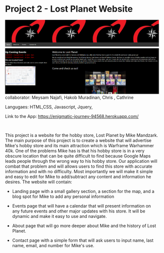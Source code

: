 # Project 2 - Lost Planet Website
![](Capture.PNG)
<br>
collaborator: Meysam Najafi, Hakob Muradinan, Chris , Cathrine

Langugaes: HTML,CSS, Javascript, Jquery,


Link to the App: https://enigmatic-journey-94568.herokuapp.com/

<br>

This project is a website for the hobby store, Lost Planet by Mike Mandzark. The main purpose of this project is to create a website that will advertise Mike's hobby store and its main attraction which is Warframe Warhammer 40k. One of the problems Mike has is that his hobby store is in a very obscure location that can be quite difficult to find because Google Maps leads people through the wrong way to his hobby store. Our application will combat that problem and will allows users to find this store with accurate information and with no difficulty. Most importantly we will make it simple and easy to edit for Mike to add/subtract any content and information he desires.
The website will contain:

- Landing page with a small gallery section, a section for the map, and a blog spot for Mike to add     any personal information

- Events page that will have a calendar that will present information on any future events and other    major updates with his store. It will be dynamic and make it easy to use and navigate.

- About page that will go more deeper about Mike and the history of Lost Planet. 

- Contact page with a simple form that will ask users to input name, last name, email, and number       for Mike's use.
